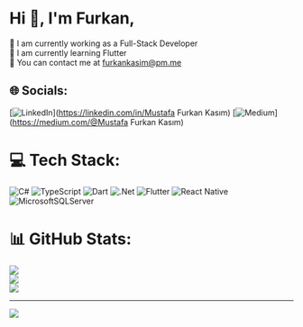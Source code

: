 # Hi 👋, I'm Furkan,
🔭 I am currently working as a Full-Stack Developer<br>🌱 I am currently learning Flutter<br>💬 You can contact me at furkankasim@pm.me


## 🌐 Socials:
[![LinkedIn](https://img.shields.io/badge/LinkedIn-%230077B5.svg?logo=linkedin&logoColor=white)](https://linkedin.com/in/Mustafa Furkan Kasım) [![Medium](https://img.shields.io/badge/Medium-12100E?logo=medium&logoColor=white)](https://medium.com/@Mustafa Furkan Kasım) 

# 💻 Tech Stack:
![C#](https://img.shields.io/badge/c%23-%23239120.svg?style=for-the-badge&logo=c-sharp&logoColor=white) ![TypeScript](https://img.shields.io/badge/typescript-%23007ACC.svg?style=for-the-badge&logo=typescript&logoColor=white) ![Dart](https://img.shields.io/badge/dart-%230175C2.svg?style=for-the-badge&logo=dart&logoColor=white) ![.Net](https://img.shields.io/badge/.NET-5C2D91?style=for-the-badge&logo=.net&logoColor=white) ![Flutter](https://img.shields.io/badge/Flutter-%2302569B.svg?style=for-the-badge&logo=Flutter&logoColor=white) ![React Native](https://img.shields.io/badge/react_native-%2320232a.svg?style=for-the-badge&logo=react&logoColor=%2361DAFB) ![MicrosoftSQLServer](https://img.shields.io/badge/Microsoft%20SQL%20Sever-CC2927?style=for-the-badge&logo=microsoft%20sql%20server&logoColor=white)
# 📊 GitHub Stats:
![](https://github-readme-stats.vercel.app/api?username=fklive&theme=dark&hide_border=false&include_all_commits=false&count_private=false)<br/>
![](https://github-readme-streak-stats.herokuapp.com/?user=fklive&theme=dark&hide_border=false)<br/>
![](https://github-readme-stats.vercel.app/api/top-langs/?username=fklive&theme=dark&hide_border=false&include_all_commits=false&count_private=false&layout=compact)

---
[![](https://visitcount.itsvg.in/api?id=fklive&icon=0&color=0)](https://visitcount.itsvg.in)

<!-- Proudly created with GPRM ( https://gprm.itsvg.in ) -->
